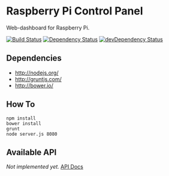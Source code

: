 Raspberry Pi Control Panel
==========================

Web-dashboard for Raspberry Pi.

[![Build Status](https://travis-ci.org/spuf/rpi-cp.png?branch=master)](https://travis-ci.org/spuf/rpi-cp)
[![Dependency Status](https://david-dm.org/spuf/rpi-cp.png)](https://david-dm.org/spuf/rpi-cp)
[![devDependency Status](https://david-dm.org/spuf/rpi-cp/dev-status.png)](https://david-dm.org/spuf/rpi-cp#info=devDependencies)

Dependencies
------------

- http://nodejs.org/
- http://gruntjs.com/
- http://bower.io/

How To
------

```shell
npm install
bower install
grunt
node server.js 8080
```

Available API
--------------

_Not implemented yet._ 
[API Docs](http://docs.rpicp.apiary.io/)
